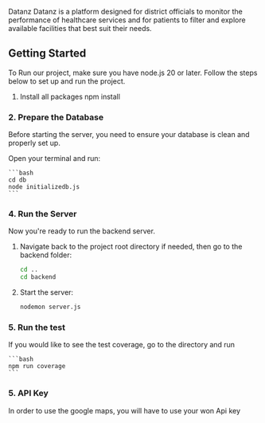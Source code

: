 
Datanz
Datanz is a platform designed for district officials to monitor the performance of healthcare services and for patients to filter and explore available facilities that best suit their needs.

## Getting Started
To Run our project, make sure you have node.js 20 or later. Follow the steps below to set up and run the project.

1. Install all packages
npm install

### 2. Prepare the Database

Before starting the server, you need to ensure your database is clean and properly set up.

Open your terminal and run:

    ```bash
    cd db
    node initializedb.js
    ```

### 4. Run the Server

Now you're ready to run the backend server.

1. Navigate back to the project root directory if needed, then go to the backend folder:

    ```bash
    cd ..
    cd backend
    ```

2. Start the server:

    ```bash
    nodemon server.js
    ```

### 5. Run the test

If you would like to see the test coverage, go to the directory and run

    ```bash
    npm run coverage
    ```
### 5. API Key
In order to use the google maps, you will have to use your won Api key